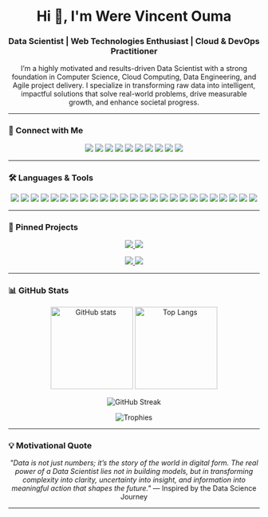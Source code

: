 <h1 align="center">Hi 👋, I'm Were Vincent Ouma</h1>
<h3 align="center">Data Scientist | Web Technologies Enthusiast | Cloud & DevOps Practitioner</h3>

<p align="center">
I’m a highly motivated and results-driven Data Scientist with a strong foundation in Computer Science, Cloud Computing, Data Engineering, and Agile project delivery.  
I specialize in transforming raw data into intelligent, impactful solutions that solve real-world problems, drive measurable growth, and enhance societal progress.  
</p>

---

### 🔗 Connect with Me
<p align="center">
  <a href="https://www.linkedin.com/in/were-vincent-a097a4220/"><img src="https://img.shields.io/badge/LinkedIn-0077B5?style=flat-square&logo=linkedin&logoColor=white"/></a>
  <a href="https://github.com/VincentOracle"><img src="https://img.shields.io/badge/GitHub-181717?style=flat-square&logo=github&logoColor=white"/></a>
  <a href="https://kaggle.com/wereouma"><img src="https://img.shields.io/badge/Kaggle-20BEFF?style=flat-square&logo=kaggle&logoColor=white"/></a>
  <a href="https://medium.com/@oumawere2001"><img src="https://img.shields.io/badge/Medium-12100E?style=flat-square&logo=medium&logoColor=white"/></a>
  <a href="https://twitter.com/vincentoracle"><img src="https://img.shields.io/badge/Twitter-1DA1F2?style=flat-square&logo=twitter&logoColor=white"/></a>
  <a href="https://facebook.com/werevincente"><img src="https://img.shields.io/badge/Facebook-1877F2?style=flat-square&logo=facebook&logoColor=white"/></a>
  <a href="https://www.tiktok.com/@vincentoracle"><img src="https://img.shields.io/badge/TikTok-000000?style=flat-square&logo=tiktok&logoColor=white"/></a>
  <a href="https://www.youtube.com/c/vincentoracle"><img src="https://img.shields.io/badge/YouTube-FF0000?style=flat-square&logo=youtube&logoColor=white"/></a>
  <a href="https://instagram.com/vincentoracle"><img src="https://img.shields.io/badge/Instagram-E4405F?style=flat-square&logo=instagram&logoColor=white"/></a>
  <a href="https://leetcode.com/vincent254"><img src="https://img.shields.io/badge/LeetCode-FFA116?style=flat-square&logo=leetcode&logoColor=white"/></a>
</p>

---

### 🛠️ Languages & Tools
<p align="center">
  <!-- Core -->
  <img src="https://img.shields.io/badge/Python-3776AB?style=flat-square&logo=python&logoColor=white"/>
  <img src="https://img.shields.io/badge/R-276DC3?style=flat-square&logo=r&logoColor=white"/>
  <img src="https://img.shields.io/badge/VSCode-007ACC?style=flat-square&logo=visual-studio-code&logoColor=white"/>
  <img src="https://img.shields.io/badge/Jupyter-F37626?style=flat-square&logo=jupyter&logoColor=white"/>
  <img src="https://img.shields.io/badge/Colab-F9AB00?style=flat-square&logo=google-colab&logoColor=black"/>
  
  <!-- AI & ML -->
  <img src="https://img.shields.io/badge/TensorFlow-FF6F00?style=flat-square&logo=tensorflow&logoColor=white"/>
  <img src="https://img.shields.io/badge/PyTorch-EE4C2C?style=flat-square&logo=pytorch&logoColor=white"/>
  <img src="https://img.shields.io/badge/OpenAI-412991?style=flat-square&logo=openai&logoColor=white"/>
  <img src="https://img.shields.io/badge/GenerativeAI-000000?style=flat-square&logo=aiqfome&logoColor=white"/>
  
  <!-- Data & Analytics -->
  <img src="https://img.shields.io/badge/Tableau-E97627?style=flat-square&logo=tableau&logoColor=white"/>
  <img src="https://img.shields.io/badge/SPSS-005C99?style=flat-square&logo=ibm&logoColor=white"/>
  <img src="https://img.shields.io/badge/Nvivo-008080?style=flat-square&logoColor=white"/>
  
  <!-- Web -->
  <img src="https://img.shields.io/badge/HTML5-E34F26?style=flat-square&logo=html5&logoColor=white"/>
  <img src="https://img.shields.io/badge/CSS3-1572B6?style=flat-square&logo=css3&logoColor=white"/>
  <img src="https://img.shields.io/badge/JavaScript-F7DF1E?style=flat-square&logo=javascript&logoColor=black"/>
  <img src="https://img.shields.io/badge/ReactJS-61DAFB?style=flat-square&logo=react&logoColor=black"/>
  <img src="https://img.shields.io/badge/NodeJS-339933?style=flat-square&logo=node.js&logoColor=white"/>
  <img src="https://img.shields.io/badge/Flask-000000?style=flat-square&logo=flask&logoColor=white"/>
  
  <!-- Databases -->
  <img src="https://img.shields.io/badge/MySQL-4479A1?style=flat-square&logo=mysql&logoColor=white"/>
  <img src="https://img.shields.io/badge/PostgreSQL-336791?style=flat-square&logo=postgresql&logoColor=white"/>
  <img src="https://img.shields.io/badge/MongoDB-47A248?style=flat-square&logo=mongodb&logoColor=white"/>
  
  <!-- DevOps -->
  <img src="https://img.shields.io/badge/Git-F05032?style=flat-square&logo=git&logoColor=white"/>
  <img src="https://img.shields.io/badge/Docker-2496ED?style=flat-square&logo=docker&logoColor=white"/>
  <img src="https://img.shields.io/badge/Kubernetes-326CE5?style=flat-square&logo=kubernetes&logoColor=white"/>
  <img src="https://img.shields.io/badge/AWS-232F3E?style=flat-square&logo=amazon-aws&logoColor=white"/>
</p>

---

### 📌 Pinned Projects
<p align="center">
  <a href="https://github.com/VincentOracle/GunduziAI-AI-DRIVEN-PLANT-DISEASE-DETECTION-SYSTEM">
    <img src="https://github-readme-stats.vercel.app/api/pin/?username=VincentOracle&repo=GunduziAI-AI-DRIVEN-PLANT-DISEASE-DETECTION-SYSTEM&theme=tokyonight" />
  </a>
  <a href="https://github.com/VincentOracle/Pest-Identification-Android-App-Using-Deep-Learning-Algorithms">
    <img src="https://github-readme-stats.vercel.app/api/pin/?username=VincentOracle&repo=Pest-Identification-Android-App-Using-Deep-Learning-Algorithms&theme=tokyonight" />
  </a>
</p>

<p align="center">
  <a href="https://github.com/VincentOracle/Movie-recommendation-System-with-Machine-Learning">
    <img src="https://github-readme-stats.vercel.app/api/pin/?username=VincentOracle&repo=Movie-recommendation-System-with-Machine-Learning&theme=tokyonight" />
  </a>
  <a href="https://github.com/VincentOracle/Bidirectional-Association-Between-Systemic-Cardiovascular-Diseases-and-Glaucoma-Progression">
    <img src="https://github-readme-stats.vercel.app/api/pin/?username=VincentOracle&repo=Bidirectional-Association-Between-Systemic-Cardiovascular-Diseases-and-Glaucoma-Progression&theme=tokyonight" />
  </a>
</p>

---

### 📊 GitHub Stats
<p align="center">
  <img src="https://github-readme-stats.vercel.app/api?username=vincentoracle&show_icons=true&theme=tokyonight" alt="GitHub stats" height="165"/>
  <img src="https://github-readme-stats.vercel.app/api/top-langs/?username=vincentoracle&layout=compact&theme=tokyonight" alt="Top Langs" height="165"/>
</p>

<p align="center">
  <img src="https://github-readme-streak-stats.herokuapp.com?user=vincentoracle&theme=tokyonight" alt="GitHub Streak"/>
</p>

<p align="center">
  <img src="https://github-profile-trophy.vercel.app/?username=vincentoracle&theme=onedark&row=1&column=6" alt="Trophies"/>
</p>

---

### 💡 Motivational Quote
<p align="center"><i>"Data is not just numbers; it’s the story of the world in digital form. The real power of a Data Scientist lies not in building models, but in transforming complexity into clarity, uncertainty into insight, and information into meaningful action that shapes the future."</i> — Inspired by the Data Science Journey</p>

---
